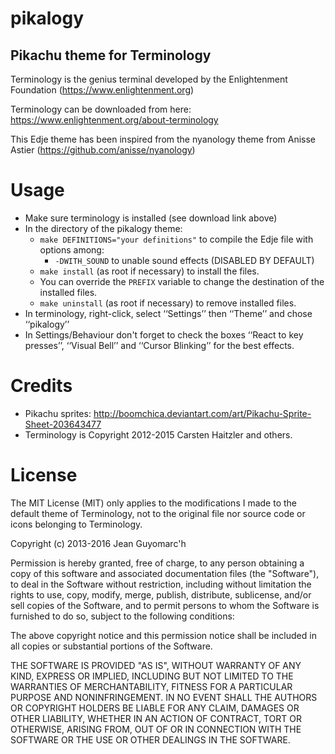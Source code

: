 pikalogy
========

Pikachu theme for Terminology
-----------------------------


Terminology is the genius terminal developed by the Enlightenment Foundation (https://www.enlightenment.org)

Terminology can be downloaded from here: https://www.enlightenment.org/about-terminology

This Edje theme has been inspired from the nyanology theme from Anisse Astier (https://github.com/anisse/nyanology)



Usage
=====

* Make sure terminology is installed (see download link above)
* In the directory of the pikalogy theme:
  * `make DEFINITIONS="your definitions"` to compile the Edje file with options among:
    * `-DWITH_SOUND` to unable sound effects (DISABLED BY DEFAULT)
  * `make install` (as root if necessary) to install the files.
  * You can override the `PREFIX` variable to change the destination of the installed files.
  * `make uninstall` (as root if necessary) to remove installed files.
* In terminology, right-click, select ‘‘Settings’’ then ‘‘Theme’’ and chose ‘‘pikalogy’’
* In Settings/Behaviour don't forget to check the boxes ‘‘React to key presses’’, ‘‘Visual Bell’’ and ‘‘Cursor Blinking’’ for the best effects.

Credits
=======

* Pikachu sprites: http://boomchica.deviantart.com/art/Pikachu-Sprite-Sheet-203643477
* Terminology is Copyright 2012-2015 Carsten Haitzler and others.

License
=======

The MIT License (MIT) only applies to the modifications I made to the default theme
of Terminology, not to the original file nor source code or icons belonging to Terminology.




Copyright (c) 2013-2016 Jean Guyomarc'h

Permission is hereby granted, free of charge, to any person obtaining a copy
of this software and associated documentation files (the "Software"), to deal
in the Software without restriction, including without limitation the rights
to use, copy, modify, merge, publish, distribute, sublicense, and/or sell
copies of the Software, and to permit persons to whom the Software is
furnished to do so, subject to the following conditions:

The above copyright notice and this permission notice shall be included in
all copies or substantial portions of the Software.

THE SOFTWARE IS PROVIDED "AS IS", WITHOUT WARRANTY OF ANY KIND, EXPRESS OR
IMPLIED, INCLUDING BUT NOT LIMITED TO THE WARRANTIES OF MERCHANTABILITY,
FITNESS FOR A PARTICULAR PURPOSE AND NONINFRINGEMENT. IN NO EVENT SHALL THE
AUTHORS OR COPYRIGHT HOLDERS BE LIABLE FOR ANY CLAIM, DAMAGES OR OTHER
LIABILITY, WHETHER IN AN ACTION OF CONTRACT, TORT OR OTHERWISE, ARISING FROM,
OUT OF OR IN CONNECTION WITH THE SOFTWARE OR THE USE OR OTHER DEALINGS IN
THE SOFTWARE.

